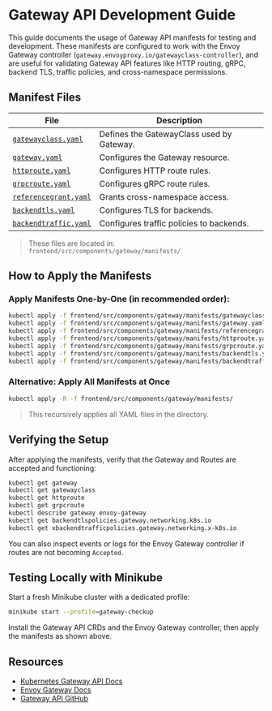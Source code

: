 # Gateway API Development Guide

This guide documents the usage of Gateway API manifests for testing and development. These manifests are configured to work with the Envoy Gateway controller (`gateway.envoyproxy.io/gatewayclass-controller`), and are useful for validating Gateway API features like HTTP routing, gRPC, backend TLS, traffic policies, and cross-namespace permissions.

## Manifest Files

| File                                                                                         | Description                               |
| -------------------------------------------------------------------------------------------- | ----------------------------------------- |
| [`gatewayclass.yaml`](../../frontend/src/components/gateway/manifests/gatewayclass.yaml)     | Defines the GatewayClass used by Gateway. |
| [`gateway.yaml`](../../frontend/src/components/gateway/manifests/gateway.yaml)               | Configures the Gateway resource.          |
| [`httproute.yaml`](../../frontend/src/components/gateway/manifests/httproute.yaml)           | Configures HTTP route rules.              |
| [`grpcroute.yaml`](../../frontend/src/components/gateway/manifests/grpcroute.yaml)           | Configures gRPC route rules.              |
| [`referencegrant.yaml`](../../frontend/src/components/gateway/manifests/referencegrant.yaml) | Grants cross-namespace access.            |
| [`backendtls.yaml`](../../frontend/src/components/gateway/manifests/backendtls.yaml)         | Configures TLS for backends.              |
| [`backendtraffic.yaml`](../../frontend/src/components/gateway/manifests/backendtraffic.yaml) | Configures traffic policies to backends.  |

> These files are located in:  
> `frontend/src/components/gateway/manifests/`

## How to Apply the Manifests

### Apply Manifests One-by-One (in recommended order):

```bash
kubectl apply -f frontend/src/components/gateway/manifests/gatewayclass.yaml
kubectl apply -f frontend/src/components/gateway/manifests/gateway.yaml
kubectl apply -f frontend/src/components/gateway/manifests/referencegrant.yaml
kubectl apply -f frontend/src/components/gateway/manifests/httproute.yaml
kubectl apply -f frontend/src/components/gateway/manifests/grpcroute.yaml
kubectl apply -f frontend/src/components/gateway/manifests/backendtls.yaml
kubectl apply -f frontend/src/components/gateway/manifests/backendtraffic.yaml
```

### Alternative: Apply All Manifests at Once

```bash
kubectl apply -R -f frontend/src/components/gateway/manifests/
```

> This recursively applies all YAML files in the directory.

## Verifying the Setup

After applying the manifests, verify that the Gateway and Routes are accepted and functioning:

```bash
kubectl get gateway
kubectl get gatewayclass
kubectl get httproute
kubectl get grpcroute
kubectl describe gateway envoy-gateway
kubectl get backendtlspolicies.gateway.networking.k8s.io
kubectl get xbackendtrafficpolicies.gateway.networking.x-k8s.io
```

You can also inspect events or logs for the Envoy Gateway controller if routes are not becoming `Accepted`.

## Testing Locally with Minikube

Start a fresh Minikube cluster with a dedicated profile:

```bash
minikube start --profile=gateway-checkup
```

Install the Gateway API CRDs and the Envoy Gateway controller, then apply the manifests as shown above.

## Resources

- [Kubernetes Gateway API Docs](https://gateway-api.sigs.k8s.io/)
- [Envoy Gateway Docs](https://gateway.envoyproxy.io/)
- [Gateway API GitHub](https://github.com/kubernetes-sigs/gateway-api)
